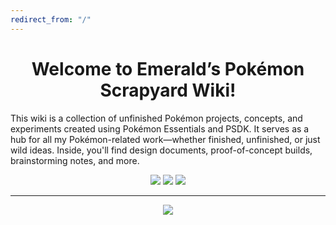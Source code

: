 ```yaml
---
redirect_from: "/"
---
```


<h1 align="center">Welcome to Emerald’s Pokémon Scrapyard Wiki!</h1>

This wiki is a collection of unfinished Pokémon projects, concepts, and experiments created using Pokémon Essentials and PSDK. It serves as a hub for all my Pokémon-related work—whether finished, unfinished, or just wild ideas. Inside, you'll find design documents, proof-of-concept builds, brainstorming notes, and more.


<p align="center"><a href="https://emeraldvoid.github.io/pokemon-scrapyard/Project%20Mirage"><img src="https://i.imgur.com/rfmcqMv.png"></a>  <img src="https://i.imgur.com/9HB4o43.png">  <a href="https://emeraldvoid.github.io/pokemon-scrapyard/Pages"><img src="https://i.imgur.com/aFt2Z0h.png"></a></p>

---

<p align="center"><img src="https://i.imgur.com/BN0yXpA.gif"></p>

